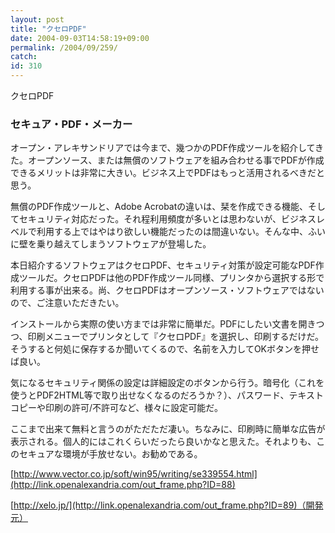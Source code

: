 ```yaml
---
layout: post
title: "クセロPDF"
date: 2004-09-03T14:58:19+09:00
permalink: /2004/09/259/
catch: 
id: 310
---
```

クセロPDF  
<!--more-->

### セキュア・PDF・メーカー
  

オープン・アレキサンドリアでは今まで、幾つかのPDF作成ツールを紹介してきた。オープンソース、または無償のソフトウェアを組み合わせる事でPDFが作成できるメリットは非常に大きい。ビジネス上でPDFはもっと活用されるべきだと思う。

  

無償のPDF作成ツールと、Adobe Acrobatの違いは、栞を作成できる機能、そしてセキュリティ対応だった。それ程利用頻度が多いとは思わないが、ビジネスレベルで利用する上ではやはり欲しい機能だったのは間違いない。そんな中、ふいに壁を乗り越えてしまうソフトウェアが登場した。

  

本日紹介するソフトウェアはクセロPDF、セキュリティ対策が設定可能なPDF作成ツールだ。クセロPDFは他のPDF作成ツール同様、プリンタから選択する形で利用する事が出来る。尚、クセロPDFはオープンソース・ソフトウェアではないので、ご注意いただきたい。

  

インストールから実際の使い方までは非常に簡単だ。PDFにしたい文書を開きつつ、印刷メニューでプリンタとして『クセロPDF』を選択し、印刷するだけだ。そうすると何処に保存するか聞いてくるので、名前を入力してOKボタンを押せば良い。

  

気になるセキュリティ関係の設定は詳細設定のボタンから行う。暗号化（これを使うとPDF2HTML等で取り出せなくなるのだろうか？）、パスワード、テキストコピーや印刷の許可/不許可など、様々に設定可能だ。

  

ここまで出来て無料と言うのがただただ凄い。ちなみに、印刷時に簡単な広告が表示される。個人的にはこれくらいだったら良いかなと思えた。それよりも、このセキュアな環境が手放せない。お勧めである。

  

[http://www.vector.co.jp/soft/win95/writing/se339554.html](http://link.openalexandria.com/out_frame.php?ID=88)

  

[http://xelo.jp/](http://link.openalexandria.com/out_frame.php?ID=89)（開発元）


